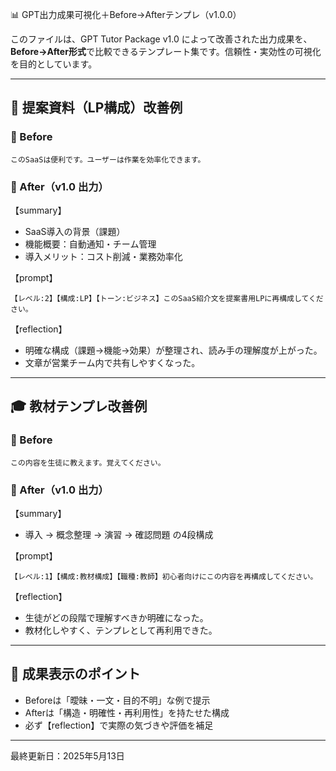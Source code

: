 📊 GPT出力成果可視化＋Before→Afterテンプレ（v1.0.0）

このファイルは、GPT Tutor Package v1.0 によって改善された出力成果を、**Before→After形式**で比較できるテンプレート集です。信頼性・実効性の可視化を目的としています。

---

## 💼 提案資料（LP構成）改善例

### 📎 Before

```
このSaaSは便利です。ユーザーは作業を効率化できます。
```

### 📎 After（v1.0 出力）

【summary】

* SaaS導入の背景（課題）
* 機能概要：自動通知・チーム管理
* 導入メリット：コスト削減・業務効率化

【prompt】

```
【レベル:2】【構成:LP】【トーン:ビジネス】このSaaS紹介文を提案書用LPに再構成してください。
```

【reflection】

* 明確な構成（課題→機能→効果）が整理され、読み手の理解度が上がった。
* 文章が営業チーム内で共有しやすくなった。

---

## 🎓 教材テンプレ改善例

### 📎 Before

```
この内容を生徒に教えます。覚えてください。
```

### 📎 After（v1.0 出力）

【summary】

* 導入 → 概念整理 → 演習 → 確認問題 の4段構成

【prompt】

```
【レベル:1】【構成:教材構成】【職種:教師】初心者向けにこの内容を再構成してください。
```

【reflection】

* 生徒がどの段階で理解すべきか明確になった。
* 教材化しやすく、テンプレとして再利用できた。

---

## 🧩 成果表示のポイント

* Beforeは「曖昧・一文・目的不明」な例で提示
* Afterは「構造・明確性・再利用性」を持たせた構成
* 必ず【reflection】で実際の気づきや評価を補足

---

最終更新日：2025年5月13日
